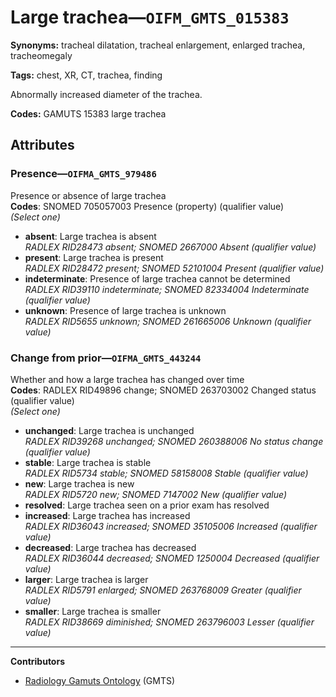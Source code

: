 # Large trachea—`OIFM_GMTS_015383`

**Synonyms:** tracheal dilatation, tracheal enlargement, enlarged trachea, tracheomegaly

**Tags:** chest, XR, CT, trachea, finding

Abnormally increased diameter of the trachea.

**Codes:** GAMUTS 15383 large trachea

## Attributes

### Presence—`OIFMA_GMTS_979486`

Presence or absence of large trachea  
**Codes**: SNOMED 705057003 Presence (property) (qualifier value)  
*(Select one)*

- **absent**: Large trachea is absent  
_RADLEX RID28473 absent; SNOMED 2667000 Absent (qualifier value)_
- **present**: Large trachea is present  
_RADLEX RID28472 present; SNOMED 52101004 Present (qualifier value)_
- **indeterminate**: Presence of large trachea cannot be determined  
_RADLEX RID39110 indeterminate; SNOMED 82334004 Indeterminate (qualifier value)_
- **unknown**: Presence of large trachea is unknown  
_RADLEX RID5655 unknown; SNOMED 261665006 Unknown (qualifier value)_

### Change from prior—`OIFMA_GMTS_443244`

Whether and how a large trachea has changed over time  
**Codes**: RADLEX RID49896 change; SNOMED 263703002 Changed status (qualifier value)  
*(Select one)*

- **unchanged**: Large trachea is unchanged  
_RADLEX RID39268 unchanged; SNOMED 260388006 No status change (qualifier value)_
- **stable**: Large trachea is stable  
_RADLEX RID5734 stable; SNOMED 58158008 Stable (qualifier value)_
- **new**: Large trachea is new  
_RADLEX RID5720 new; SNOMED 7147002 New (qualifier value)_
- **resolved**: Large trachea seen on a prior exam has resolved  
- **increased**: Large trachea has increased  
_RADLEX RID36043 increased; SNOMED 35105006 Increased (qualifier value)_
- **decreased**: Large trachea has decreased  
_RADLEX RID36044 decreased; SNOMED 1250004 Decreased (qualifier value)_
- **larger**: Large trachea is larger  
_RADLEX RID5791 enlarged; SNOMED 263768009 Greater (qualifier value)_
- **smaller**: Large trachea is smaller  
_RADLEX RID38669 diminished; SNOMED 263796003 Lesser (qualifier value)_

---

**Contributors**

- [Radiology Gamuts Ontology](https://gamuts.net/) (GMTS)